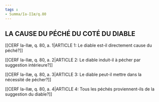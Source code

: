 ```yaml
---
tags : 
- Summa/Ia-IIæ/q.80
---
```


## LA CAUSE DU PÉCHÉ DU COTÉ DU DIABLE

[[CERF Ia-IIæ, q. 80, a. 1|ARTICLE 1: Le diable est-il directement cause du péché?]]

[[CERF Ia-IIæ, q. 80, a. 2|ARTICLE 2: Le diable induit-il à pécher par suggestion intérieure?]]

[[CERF Ia-IIæ, q. 80, a. 3|ARTICLE 3: Le diable peut-il mettre dans la nécessité de pécher?]]

[[CERF Ia-IIæ, q. 80, a. 4|ARTICLE 4: Tous les péchés proviennent-ils de la suggestion du diable?]]

